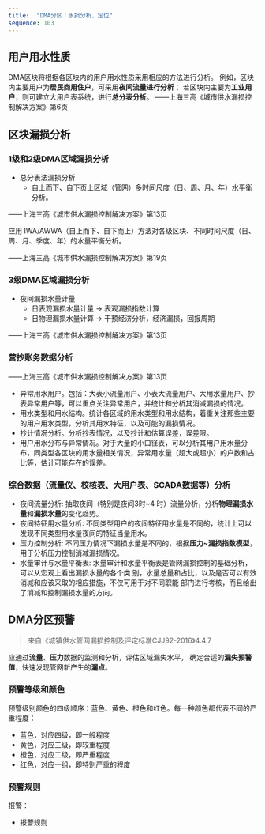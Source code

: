 ```yaml
---
title:  "DMA分区：水损分析、定位"
sequence: 103
---
```


## 用户用水性质

DMA区块将根据各区块内的用户用水性质采用相应的方法进行分析。
例如，区块内主要用户为**居民商用住户**，可采用**夜间流量进行分析**；
若区块内主要为**工业用户**，则可建立大用户表系统，进行**总分表分析**。
——上海三高《城市供水漏损控制解决方案》第6页

## 区块漏损分析

### 1级和2级DMA区域漏损分析

- 总分表法漏损分析
  - 自上而下、自下页上区域（管网）多时间尺度（日、周、月、年）水平衡分析。

——上海三高《城市供水漏损控制解决方案》第13页    

应用 IWA/AWWA（自上而下、自下而上）方法对各级区块、不同时间尺度（日、周、月、季度、年）的水量平衡分析。

——上海三高《城市供水漏损控制解决方案》第19页

### 3级DMA区域漏损分析

- 夜间漏损水量计量
  - 日表观漏损水量计量 -> 表观漏损指数计算
  - 日物理漏损水量计算 -> 干预经济分析，经济漏损，回报周期

——上海三高《城市供水漏损控制解决方案》第13页

### 营抄账务数据分析

——上海三高《城市供水漏损控制解决方案》第13页

- 异常用水用户。包括：大表小流量用户、小表大流量用户、大用水量用户、抄表异常用户等，可以重点关注异常用户，并统计和分析其消减漏损的情况。
- 用水类型和用水结构。统计各区域的用水类型和用水结构，着重关注那些主要的用户用水类型，分析其用水特征，以及可能的漏损情况。
- 抄计情况分析。分析抄表情况，以及抄计和估算误差，误差限。
- 用户用水分布与异常情况。对于大量的小口径表，可以分析其用户用水量分布，同类型各区块的用水量相关情况，异常用水量（超大或超小）的户数和占比等，估计可能存在的误差。

### 综合数据（流量仪、校核表、大用户表、SCADA数据等）分析

- 夜间流量分析: 抽取夜间（特别是夜间3时~4 时）流量分析，分析**物理漏损水量**和**漏损水量**的变化趋势。
- 夜间特征用水量分析: 不同类型用户的夜间特征用水量是不同的，统计上可以发现不同类型用水量夜间的特征当量用水。
- 压力控制分析: 不同压力情况下漏损水量是不同的，根据**压力~漏损指数模型**，用于分析压力控制消减漏损情况。
- 水量审计与水量平衡表: 水量审计和水量平衡表是管网漏损控制的基础分析，可以从宏观上看出漏损水量的各个类
  别，水量总量和占比，以及是否可以有效消减和应该采取的相应措施，不仅可用于对不同职能
  部门进行考核，而且给出了消减和控制漏损水量的方向。


## DMA分区预警

> 来自《城镇供水管网漏损控制及评定标准CJJ92-2016》4.4.7

应通过**流量**、**压力**数据的监测和分析，评估区域漏失水平，
确定合适的**漏失预警值**，快速发现管网新产生的**漏点**。

### 预警等级和颜色

预警级别颜色的四级顺序：蓝色、黄色、橙色和红色。每一种颜色都代表不同的严重程度：

- 蓝色，对应四级，即一般程度
- 黄色，对应三级，即较重程度
- 橙色，对应二级，即严重程度
- 红色，对应一组，即特别严重的程度

### 预警规则

报警：

- 报警规则
